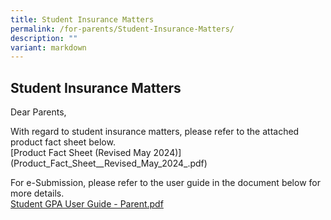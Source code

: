 ```yaml
---
title: Student Insurance Matters
permalink: /for-parents/Student-Insurance-Matters/
description: ""
variant: markdown
---
```

## Student Insurance Matters

Dear Parents,  
  
With regard to student insurance matters, please refer to the attached product fact sheet below.  
[Product Fact Sheet (Revised May 2024)]
(Product_Fact_Sheet__Revised_May_2024_.pdf)
  
For e-Submission, please refer to the user guide in the document below for more details.  
[Student GPA User Guide - Parent.pdf](/files/Student%20GPA%20User%20Guide%20-%20Parent.pdf)